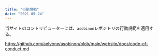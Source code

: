 ```yaml
---
title: "行動規範"
date: "2021-05-24"
---
```


当サイトのコントリビューターには、`asobinon`レポジトリの行動規範を適用する。

<https://github.com/aelyone/asobinon/blob/main/website/docs/code-of-conduct.md>
